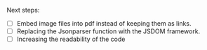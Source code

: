Next steps:

- [ ] Embed image files into pdf instead of keeping them as links.
- [ ] Replacing the Jsonparser function with the JSDOM framework.
- [ ] Increasing the readability of the code